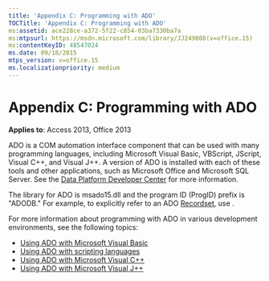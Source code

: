 ```yaml
---
title: 'Appendix C: Programming with ADO'
TOCTitle: 'Appendix C: Programming with ADO'
ms:assetid: ace228ce-a372-5f22-c854-03ba7330ba7a
ms:mtpsurl: https://msdn.microsoft.com/library/JJ249808(v=office.15)
ms:contentKeyID: 48547024
ms.date: 09/18/2015
mtps_version: v=office.15
ms.localizationpriority: medium
---
```


# Appendix C: Programming with ADO

**Applies to**: Access 2013, Office 2013

ADO is a COM automation interface component that can be used with many programming languages, including Microsoft Visual Basic, VBScript, JScript, Visual C++, and Visual J++. A version of ADO is installed with each of these tools and other applications, such as Microsoft Office and Microsoft SQL Server. See the [Data Platform Developer Center](/sql/connect/sql-data-developer?view=sql-server-2017) for more information.

The library for ADO is msado15.dll and the program ID (ProgID) prefix is "ADODB." For example, to explicitly refer to an ADO [Recordset](recordset-object-ado.md), use .

For more information about programming with ADO in various development environments, see the following topics:

- [Using ADO with Microsoft Visual Basic](using-ado-with-microsoft-visual-basic.md)
- [Using ADO with scripting languages](using-ado-with-scripting-languages.md)
- [Using ADO with Microsoft Visual C++](using-ado-with-microsoft-visual-c.md)
- [Using ADO with Microsoft Visual J++](using-ado-with-microsoft-visual-j.md)




